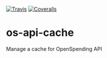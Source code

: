 [![Travis](https://img.shields.io/travis/openspending/os-api-cache/master.svg)](https://travis-ci.org/openspending/os-api-cache)
[![Coveralls](http://img.shields.io/coveralls/openspending/os-api-cache/master.svg)](https://coveralls.io/r/openspending/os-api-cache?branch=master)

# os-api-cache
Manage a cache for OpenSpending API
